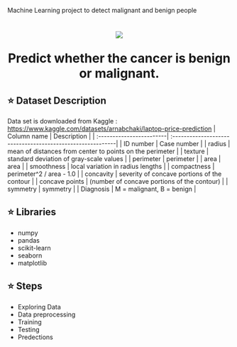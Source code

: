 
Machine Learning project to detect malignant and benign people

<h1 align="center"Breast-Cancer-Classification </h1>

<div align= "center"><img src="https://github.com/MohamedElgohary23/Breast-Cancer-Classification/assets/141565314/949f154f-3f0a-49c9-9dd3-cb938747552b"/>
   <p>Predict whether the cancer is benign or malignant.</p>
</div>


## :star: Dataset Description
Data set is downloaded from Kaggle : https://www.kaggle.com/datasets/arnabchaki/laptop-price-prediction
| Column name              | Description                                                |
| :------------------------| :----------------------------------------------------------|
| ID number                | Case number                                                |
| radius                   | mean of distances from center to points on the perimeter   |
| texture                  | standard deviation of gray-scale values                    |
| perimeter                | perimeter                                                  |
| area                     | area                                                       |
| smoothness               | local variation in radius lengths                          |
| compactness              | perimeter^2 / area - 1.0                                   |
| concavity                | severity of concave portions of the contour                |
| concave points           | (number of concave portions of the contour)                |
| symmetry                 | symmetry                                                   |
| Diagnosis                |  M = malignant, B = benign                                 |

## :star: Libraries 
- numpy
- pandas
- scikit-learn
- seaborn
- matplotlib

## :star: Steps
- Exploring Data
- Data preprocessing
- Training
- Testing
- Predections
